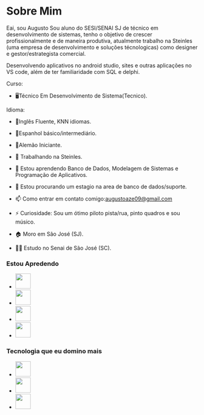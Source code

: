 # Sobre Mim

Eai, sou Augusto
Sou aluno do SESI/SENAI SJ de técnico em desenvolvimento de sistemas, tenho o objetivo de crescer profissionalmente e de maneira produtiva, atualmente trabalho na Steinles (uma empresa de desenvolvimento e soluções técnologicas) como designer e gestor/estrategista comercial.

Desenvolvendo aplicativos no android studio, sites e outras aplicações no VS code, além de ter familiaridade com SQL e delphi.

Curso: 
- 🖥️Técnico Em Desenvolvimento de Sistema(Tecnico).

Idioma:

- 📖Inglês Fluente, KNN idiomas.

- 📖Espanhol básico/intermediário.

- 📖Alemão Iniciante.

- 🔭 Trabalhando na Steinles.
- 🌱 Estou aprendendo Banco de Dados, Modelagem de Sistemas e Programação de Aplicativos.
- 🤔 Estou procurando um estagio na area de banco de dados/suporte.
- 📫 Como entrar em contato comigo:augustoaze09@gmail.com
- ⚡ Curiosidade: Sou um ótimo piloto pista/rua, pinto quadros e sou músico.
- 🏠 Moro em São José (SJ).
- 👨‍🎓 Estudo no Senai de São José (SC).

### Estou Apredendo

- <img src="https://cdn.jsdelivr.net/gh/devicons/devicon/icons/git/git-original.svg" width="40" height="40"/>  
- <img src="https://cdn.jsdelivr.net/gh/devicons/devicon/icons/androidstudio/androidstudio-original.svg" width="40" height="40"/>
- <img src="https://cdn.jsdelivr.net/gh/devicons/devicon/icons/linux/linux-original.svg" width="40" height="40"/>
- <img src="https://cdn.jsdelivr.net/gh/devicons/devicon/icons/postgresql/postgresql-original.svg" width="40" height="40"/>

### Tecnologia que eu domino mais
- <img src="https://cdn.jsdelivr.net/gh/devicons/devicon/icons/androidstudio/androidstudio-original.svg" width="40" height="40"/>
- <img src="https://cdn.jsdelivr.net/gh/devicons/devicon/icons/postgresql/postgresql-original.svg" width="40" height="40"/>
- <img src="https://cdn.jsdelivr.net/gh/devicons/devicon/icons/git/git-original.svg" width="40" height="40"/>  


